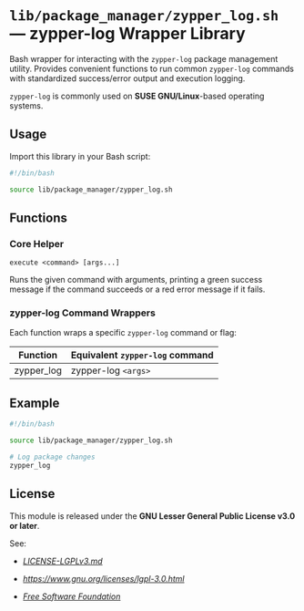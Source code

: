 # `lib/package_manager/zypper_log.sh` — zypper-log Wrapper Library

Bash wrapper for interacting with the `zypper-log` package management utility. Provides convenient functions to run common `zypper-log` commands with standardized success/error output and execution logging.

`zypper-log` is commonly used on **SUSE GNU/Linux**-based operating systems.

## Usage

Import this library in your Bash script:

```bash
#!/bin/bash

source lib/package_manager/zypper_log.sh
```

## Functions

### Core Helper

`execute <command> [args...]`

Runs the given command with arguments, printing a green success message if the command succeeds or a red error message if it fails.

### zypper-log Command Wrappers

Each function wraps a specific `zypper-log` command or flag:

| **Function**                  | **Equivalent `zypper-log` command** |
|-------------------------------|-------------------------------------|
| zypper_log                    | zypper-log `<args>`                 |

## Example

```bash
#!/bin/bash

source lib/package_manager/zypper_log.sh

# Log package changes 
zypper_log
```

## License

This module is released under the **GNU Lesser General Public License v3.0 or later**.

See:

- [_LICENSE-LGPLv3.md_](https://github.com/Archetypum/tum-bash/blob/master/LICENSE-LGPLv3.md)

- _https://www.gnu.org/licenses/lgpl-3.0.html_

- [_Free Software Foundation_](https://www.fsf.org/)
